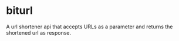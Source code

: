 # biturl
A url shortener api that accepts URLs as a parameter and returns the shortened url as response.
